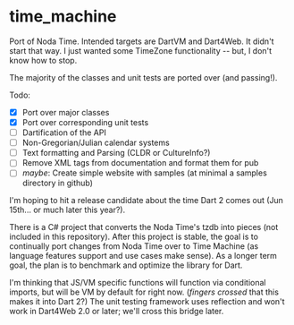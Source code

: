 # time_machine

Port of Noda Time. Intended targets are DartVM and Dart4Web.
It didn't start that way. I just wanted some TimeZone functionality -- but, I don't know how to stop.

The majority of the classes and unit tests are ported over (and passing!).

Todo:
 - [x] Port over major classes
 - [x] Port over corresponding unit tests
 - [ ] Dartification of the API
 - [ ] Non-Gregorian/Julian calendar systems
 - [ ] Text formatting and Parsing (CLDR or CultureInfo?)
 - [ ] Remove XML tags from documentation and format them for pub
 - [ ] *maybe*: Create simple website with samples (at minimal a samples directory in github)

I'm hoping to hit a release candidate about the time Dart 2 comes out (Jun 15th... or much later this year?).

There is a C# project that converts the Noda Time's tzdb into pieces (not included in this repository).
After this project is stable, the goal is to continually port changes from Noda Time over to Time Machine (as language features support and use cases make sense).
As a longer term goal, the plan is to benchmark and optimize the library for Dart.

I'm thinking that JS/VM specific functions will function via conditional imports, but will be VM by default for right now. (*fingers crossed* that this makes it into Dart 2?) The unit testing framework uses reflection and won't work in Dart4Web 2.0 or later; we'll cross this bridge later.
